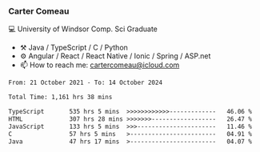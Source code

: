 ### Carter Comeau

💻 University of Windsor Comp. Sci Graduate

- ⚒️ Java / TypeScript / C / Python
- ⚙️ Angular / React / React Native / Ionic / Spring / ASP.net
- 📫 How to reach me: cartercomeau@icloud.com

<!--START_SECTION:waka-->

```txt
From: 21 October 2021 - To: 14 October 2024

Total Time: 1,161 hrs 38 mins

TypeScript       535 hrs 5 mins  >>>>>>>>>>>>-------------   46.06 %
HTML             307 hrs 28 mins >>>>>>>------------------   26.47 %
JavaScript       133 hrs 5 mins  >>>----------------------   11.46 %
C                57 hrs 5 mins   >------------------------   04.91 %
Java             47 hrs 17 mins  >------------------------   04.07 %
```

<!--END_SECTION:waka-->
